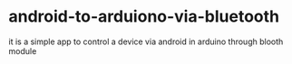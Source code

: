 # android-to-arduiono-via-bluetooth
it is a simple app to control a device via android in arduino through blooth module
